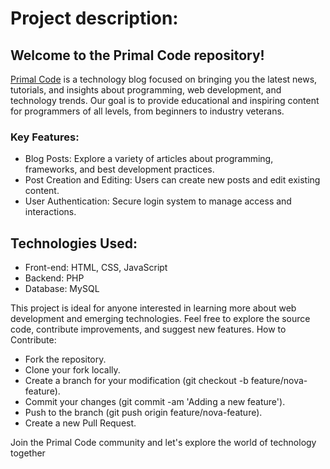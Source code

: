 # Project description:

## Welcome to the Primal Code repository!

[Primal Code](https://primalcode.great-site.net) is a technology blog focused on bringing you the latest news, tutorials, and insights about programming, web development, and technology trends. Our goal is to provide educational and inspiring content for programmers of all levels, from beginners to industry veterans.

### Key Features:

- Blog Posts: Explore a variety of articles about programming, frameworks, and best development practices.
- Post Creation and Editing: Users can create new posts and edit existing content.
- User Authentication: Secure login system to manage access and interactions.

## Technologies Used:

- Front-end: HTML, CSS, JavaScript
- Backend: PHP
- Database: MySQL

This project is ideal for anyone interested in learning more about web development and emerging technologies. Feel free to explore the source code, contribute improvements, and suggest new features.
How to Contribute:

- Fork the repository.
- Clone your fork locally.
- Create a branch for your modification (git checkout -b feature/nova-feature).
- Commit your changes (git commit -am 'Adding a new feature').
- Push to the branch (git push origin feature/nova-feature).
- Create a new Pull Request.

Join the Primal Code community and let's explore the world of technology together

